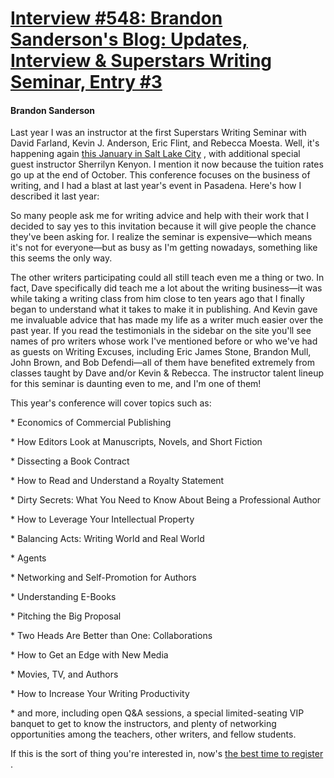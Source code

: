 # [Interview #548: Brandon Sanderson's Blog: Updates, Interview & Superstars Writing Seminar, Entry #3](https://www.theoryland.com/intvmain.php?i=548#3)

#### Brandon Sanderson

Last year I was an instructor at the first Superstars Writing Seminar with David Farland, Kevin J. Anderson, Eric Flint, and Rebecca Moesta. Well, it's happening again
[this January in Salt Lake City](http://www.superstarswritingseminars.com/)
, with additional special guest instructor Sherrilyn Kenyon. I mention it now because the tuition rates go up at the end of October. This conference focuses on the business of writing, and I had a blast at last year's event in Pasadena. Here's how I described it last year:

So many people ask me for writing advice and help with their work that I decided to say yes to this invitation because it will give people the chance they've been asking for. I realize the seminar is expensive—which means it's not for everyone—but as busy as I'm getting nowadays, something like this seems the only way.

The other writers participating could all still teach even me a thing or two. In fact, Dave specifically did teach me a lot about the writing business—it was while taking a writing class from him close to ten years ago that I finally began to understand what it takes to make it in publishing. And Kevin gave me invaluable advice that has made my life as a writer much easier over the past year. If you read the testimonials in the sidebar on the site you'll see names of pro writers whose work I've mentioned before or who we've had as guests on Writing Excuses, including Eric James Stone, Brandon Mull, John Brown, and Bob Defendi—all of them have benefited extremely from classes taught by Dave and/or Kevin & Rebecca. The instructor talent lineup for this seminar is daunting even to me, and I'm one of them!

This year's conference will cover topics such as:

\* Economics of Commercial Publishing

\* How Editors Look at Manuscripts, Novels, and Short Fiction

\* Dissecting a Book Contract

\* How to Read and Understand a Royalty Statement

\* Dirty Secrets: What You Need to Know About Being a Professional Author

\* How to Leverage Your Intellectual Property

\* Balancing Acts: Writing World and Real World

\* Agents

\* Networking and Self-Promotion for Authors

\* Understanding E-Books

\* Pitching the Big Proposal

\* Two Heads Are Better than One: Collaborations

\* How to Get an Edge with New Media

\* Movies, TV, and Authors

\* How to Increase Your Writing Productivity

\* and more, including open Q&A sessions, a special limited-seating VIP banquet to get to know the instructors, and plenty of networking opportunities among the teachers, other writers, and fellow students.

If this is the sort of thing you're interested in, now's
[the best time to register](http://www.superstarswritingseminars.com/)
.


